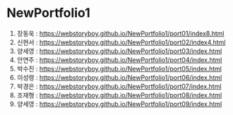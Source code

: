 # NewPortfolio1

01. 장동욱 : https://webstoryboy.github.io/NewPortfolio1/port01/index8.html
02. 신현서 : https://webstoryboy.github.io/NewPortfolio1/port02/index4.html
03. 양세영 : https://webstoryboy.github.io/NewPortfolio1/port03/index.html
04. 안연주 : https://webstoryboy.github.io/NewPortfolio1/port04/index.html
05. 박수진 : https://webstoryboy.github.io/NewPortfolio1/port05/index.html
06. 이성령 : https://webstoryboy.github.io/NewPortfolio1/port06/index.html
07. 박경은 : https://webstoryboy.github.io/NewPortfolio1/port07/index.html
08. 조재형 : https://webstoryboy.github.io/NewPortfolio1/port08/index.html
09. 양세영 : https://webstoryboy.github.io/NewPortfolio1/port09/index.html
